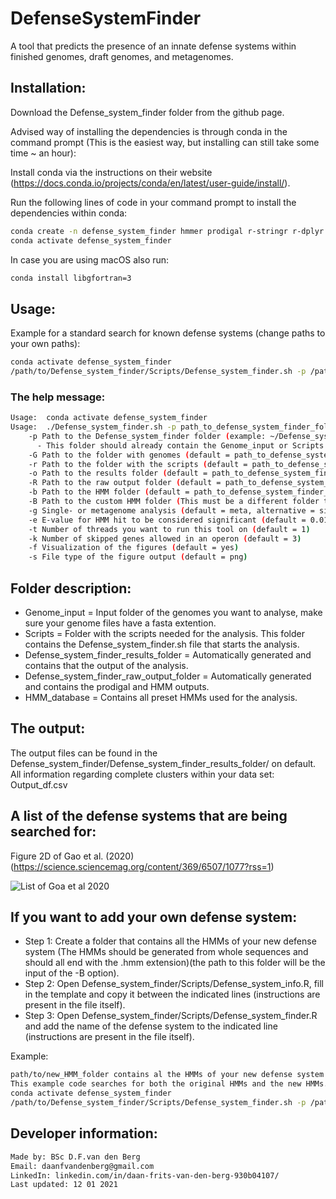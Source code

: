 # DefenseSystemFinder
A tool that predicts the presence of an innate defense systems within finished genomes, draft genomes, and metagenomes.

## Installation:

Download the Defense_system_finder folder from the github page.

Advised way of installing the dependencies is through conda in the command prompt (This is the easiest way, but installing can still take some time ~ an hour):

Install conda via the instructions on their website (https://docs.conda.io/projects/conda/en/latest/user-guide/install/). 

Run the following lines of code in your command prompt to install the dependencies within conda:

```bash
conda create -n defense_system_finder hmmer prodigal r-stringr r-dplyr r-base r-viridis r-gggenes r-ggplot2 -c conda-forge -c bioconda -c r
conda activate defense_system_finder
```

In case you are using macOS also run:

```bash
conda install libgfortran=3
```

## Usage:
Example for a standard search for known defense systems (change paths to your own paths):
```bash
conda activate defense_system_finder
/path/to/Defense_system_finder/Scripts/Defense_system_finder.sh -p /path/to/Defense_system_finder/
```

### The help message:
```bash
Usage:  conda activate defense_system_finder
Usage:  ./Defense_system_finder.sh -p path_to_defense_system_finder_folder [-G path_to_folder] [-r path_to_folder] [-o path_to_folder] [-R path_to_folder] [-b path_to_folder] [-B path_to_folder] [-g single|meta] [-e evalue] [-t threads] [-k max_skipped_genes] [-t yes|no] [-s png|svg|pdf|ps ]
	-p Path to the Defense_system_finder folder (example: ~/Defense_system_finder/)
	  - This folder should already contain the Genome_input or Scripts folder from the github when -G or -r are not given
	-G Path to the folder with genomes (default = path_to_defense_system_finder_folder/Genome_input/)
	-r Path to the folder with the scripts (default = path_to_defense_system_finder_folder/Scripts/)
	-o Path to the results folder (default = path_to_defense_system_finder_folder/Defense_system_finder_results_folder/)
	-R Path to the raw output folder (default = path_to_defense_system_finder_folder/Defense_system_finder_raw_output_folder/)
	-b Path to the HMM folder (default = path_to_defense_system_finder_folder/HMM_database/)
	-B Path to the custom HMM folder (This must be a different folder than the HMM folder)
	-g Single- or metagenome analysis (default = meta, alternative = single)
	-e E-value for HMM hit to be considered significant (default = 0.01)
	-t Number of threads you want to run this tool on (default = 1)
	-k Number of skipped genes allowed in an operon (default = 3)
	-f Visualization of the figures (default = yes)
	-s File type of the figure output (default = png)
```
## Folder description:
- Genome_input = Input folder of the genomes you want to analyse, make sure your genome files have a fasta extention.
- Scripts = Folder with the scripts needed for the analysis. This folder contains the Defense_system_finder.sh file that starts the analysis.
- Defense_system_finder_results_folder = Automatically generated and contains that the output of the analysis.
- Defense_system_finder_raw_output_folder = Automatically generated and contains the prodigal and HMM outputs.
- HMM_database = Contains all preset HMMs used for the analysis.

## The output:
The output files can be found in the Defense_system_finder/Defense_system_finder_results_folder/ on default.
All information regarding complete clusters within your data set: Output_df.csv

## A list of the defense systems that are being searched for:
Figure 2D of Gao et al. (2020) (https://science.sciencemag.org/content/369/6507/1077?rss=1)


![List of Goa et al 2020](https://user-images.githubusercontent.com/59123174/103439580-6c160d80-4c3e-11eb-8641-857287c003c4.png)

## If you want to add your own defense system:
- Step 1: Create a folder that contains all the HMMs of your new defense system (The HMMs should be generated from whole sequences and should all end with the .hmm extension)(the path to this folder will be the input of the -B option).
- Step 2: Open Defense_system_finder/Scripts/Defense_system_info.R, fill in the template and copy it between the indicated lines (instructions are present in the file itself).
- Step 3: Open Defense_system_finder/Scripts/Defense_system_finder.R and add the name of the defense system to the indicated line (instructions are present in the file itself).

Example:
```bash
path/to/new_HMM_folder contains al the HMMs of your new defense system with .hmm extension
This example code searches for both the original HMMs and the new HMMs.
conda activate defense_system_finder
/path/to/Defense_system_finder/Scripts/Defense_system_finder.sh -p /path/to/Defense_system_finder/ -B path/to/new_HMM_folder/ -t 2
```

## Developer information:
```bash
Made by: BSc D.F.van den Berg
Email: daanfvandenberg@gmail.com
LinkedIn: linkedin.com/in/daan-frits-van-den-berg-930b04107/
Last updated: 12 01 2021
```
